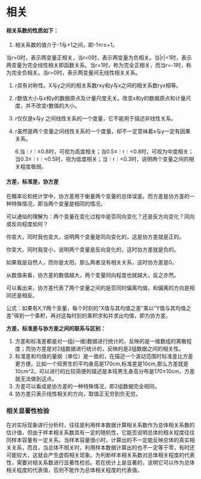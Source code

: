 # 相关

#### 相关系数的性质如下：

1. 相关系数的值介于-1与+1之间，即-1≤r≤+1。

  当r>0时，表示两变量正相关，当r<0时，表示两变量为负相关。当|r|=1时，表示两变量为完全线性相关即函数关系。当r=1时，称为完全正相关，而当r=-1时，称为完全负相关。当r=0时，表示两变量间无线性相关关系。

1. r具有对称性。X与y之间的相关系数rxy和y与x之间的相关系数ryx相等。
2. r数值大小与x和y的数据原点及计量尺度无关。改变x和y的数据原点和计量尺度，并不改变r数值的大小。
3. r仅仅是x与y 之间线性关系的一个度量，它不能用于描述非线性关系。
4. r虽然是两个变量之间线性关系的一个度量，却不一定意味着x与y一定有因果关系。

   6.当︱r︱≥0.8时，可视为高度相关；当0.5≤︱r︱<0.8时，可视为中度相关；当0.3≤︱r︱<0.5时，视为低度相关；当︱r︱<0.3时，说明两个变量之间的相关程度极弱。



####  方差，标准差，协方差

在概率论和统计学中，协方差用于衡量两个变量的总体误差。而方差是协方差的一种特殊情况，即当两个变量是相同的情况。

可以通俗的理解为：两个变量在变化过程中是否同向变化？还是反方向变化？同向或反向程度如何？

你变大，同时我也变大，说明两个变量是同向变化的，这是协方差就是正的。

你变大，同时我变小，说明两个变量是反向变化的，这时协方差就是负的。

如果我是自然人，而你是太阳，那么两者没有相关关系，这时协方差是0。

从数值来看，协方差的数值越大，两个变量同向程度也就越大，反之亦然。

可以看出来，协方差代表了两个变量之间的是否同时偏离均值，和偏离的方向是相同还是相反。

公式：如果有X,Y两个变量，每个时刻的“X值与其均值之差”乘以“Y值与其均值之差”得到一个乘积，再对这每时刻的乘积求和并求出均值，即为协方差。

**方差，标准差与协方差之间的联系与区别：**

1. 方差和标准差都是对一组(一维)数据进行统计的，反映的是一维数组的离散程度；而协方差是对2组数据进行统计的，反映的是2组数据之间的相关性。
2. 标准差和均值的量纲（单位）是一致的，在描述一个波动范围时标准差比方差更方便。比如一个班男生的平均身高是170cm,标准差是10cm,那么方差就是10cm^2。可以进行的比较简便的描述是本班男生身高分布是170±10cm，方差就无法做到这点。
3. 方差可以看成是协方差的一种特殊情况，即2组数据完全相同。
4. 协方差只表示线性相关的方向，取值正无穷到负无穷。



###  相关显著性检验

在对实际现象进行分析时，往往是利用样本数据计算相关系数作为总体相关系数的估计值，但由于样本相关系数具有一定的随机性，它能否说明总体的相关程度往往同样本容量有一定关系。当样本容量很小时，计算出的不一定能反映总体的真实相关关系，而且，当总体不相关时，利用样本数据计算出的也不一定等于零，有时还可能较大，这就会产生虚假相关现象。为判断样本相关系数对总体相关程度的代表性，需要对相关系数进行显著性检验。若在统计上是显著的，说明它可以作为总体相关程度的代表值，否则不能作为总体相关程度的代表值。 
